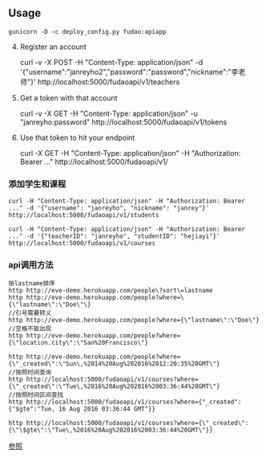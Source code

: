 

## Usage
    gunicorn -D -c deploy_config.py fudao:apiapp

4) Register an account
    
    curl -v -X POST -H "Content-Type: application/json" -d '{"username":"janreyho2","password":"password","nickname":"李老师"}' http://localhost:5000/fudaoapi/v1/teachers
5) Get a token with that account

    curl -v -X GET -H "Content-Type: application/json" -u "janreyho:password" http://localhost:5000/fudaoapi/v1/tokens
6) Use that token to hit your endpoint

    curl -X GET -H "Content-Type: application/json" -H "Authorization: Bearer ..." http://localhost:5000/fudaoapi/v1/

### 添加学生和课程

    curl -H "Content-Type: application/json" -H "Authorization: Bearer ..." -d '{"username": "janreyho", "nickname": "janrey"}' http://localhost:5000/fudaoapi/v1/students

    curl -H "Content-Type: application/json" -H "Authorization: Bearer ..." -d '{"teacherID": "janreyho", "studentID": "hejiayi"}' http://localhost:5000/fudaoapi/v1/courses

### api调用方法
    按lastname排序
    http http://eve-demo.herokuapp.com/people\?sort\=lastname
    http http://eve-demo.herokuapp.com/people?where=\{\"lastname\":\"Doe\"\}
    //引号需要转义
    http http://eve-demo.herokuapp.com/people?where={\"lastname\":\"Doe\"}
    //空格不能出现
    http http://eve-demo.herokuapp.com/people?where={\"location.city\":\"San%20Francisco\"}

    http http://eve-demo.herokuapp.com/people?where={\"_created\":\"Sun\,%2014%20Aug%202016%2012:20:35%20GMT\"}
    //按照时间查询
    http http://localhost:5000/fudaoapi/v1/courses?where={\"_created\":\"Tue\,%2016%20Aug%202016%2003:36:44%20GMT\"}
    //按照时间区间查找
    http http://localhost:5000/fudaoapi/v1/courses?where={"_created":{"$gte":"Tue, 16 Aug 2016 03:36:44 GMT"}}

    http http://localhost:5000/fudaoapi/v1/courses?where={\"_created\":{\"\$gte\":\"Tue\,%2016%20Aug%202016%2003:36:44%20GMT\"}}
[参照](https://github.com/nicolaiarocci/eve/issues/349)

